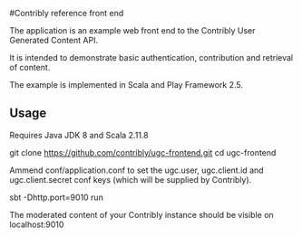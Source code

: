 #Contribly reference front end

The application is an example web front end to the Contribly User Generated Content API.

It is intended to demonstrate basic authentication, contribution and retrieval of content.

The example is implemented in Scala and Play Framework 2.5.


## Usage

Requires Java JDK 8 and Scala 2.11.8

git clone https://github.com/contribly/ugc-frontend.git
cd ugc-frontend

Ammend conf/application.conf to set the ugc.user, ugc.client.id and ugc.client.secret conf keys (which will be supplied by Contribly).

sbt -Dhttp.port=9010
run

The moderated content of your Contribly instance should be visible on localhost:9010

